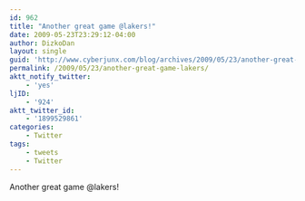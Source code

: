 ```yaml
---
id: 962
title: "Another great game @lakers!"
date: 2009-05-23T23:29:12-04:00
author: DizkoDan
layout: single
guid: 'http://www.cyberjunx.com/blog/archives/2009/05/23/another-great-game-lakers/'
permalink: /2009/05/23/another-great-game-lakers/
aktt_notify_twitter:
    - 'yes'
ljID:
    - '924'
aktt_twitter_id:
    - '1899529861'
categories:
    - Twitter
tags:
    - tweets
    - Twitter
---
```


Another great game @lakers!